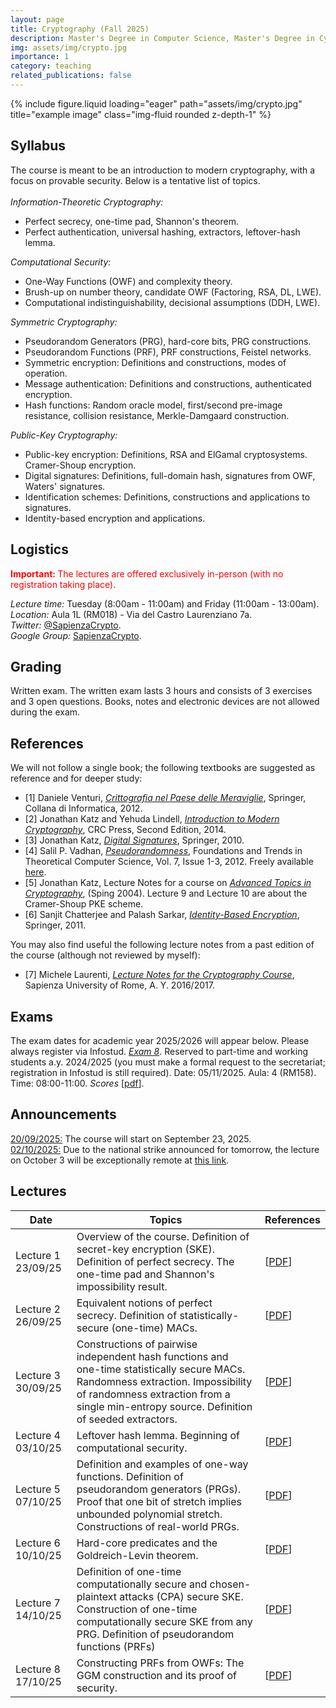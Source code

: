 ```yaml
---
layout: page
title: Cryptography (Fall 2025)
description: Master's Degree in Computer Science, Master's Degree in Cybersecurity, Master's Degree in Mathematics
img: assets/img/crypto.jpg
importance: 1
category: teaching
related_publications: false
---
```

<div class="row">
    <div class="col-sm mt-3 mt-md-0">
        {% include figure.liquid loading="eager" path="assets/img/crypto.jpg" title="example image" class="img-fluid rounded z-depth-1" %}
    </div>
</div>

<h2>Syllabus</h2>
The course is meant to be an introduction to modern cryptography, with a focus on provable security. Below is a tentative list of topics.
<br><br>
<em>Information-Theoretic Cryptography:</em>
<ul>
<li> Perfect secrecy, one-time pad, Shannon's theorem.
</li>
<li> Perfect authentication, universal hashing, extractors, leftover-hash lemma.
</li>
</ul>

<em>Computational Security:</em>
<ul>
<li> One-Way Functions (OWF) and complexity theory.
</li>
<li> Brush-up on number theory, candidate OWF (Factoring, RSA, DL, LWE).
</li>
<li> Computational indistinguishability, decisional assumptions (DDH, LWE).
</li>
</ul>

<em>Symmetric Cryptography:</em>
<ul>
<li> Pseudorandom Generators (PRG), hard-core bits, PRG constructions.
</li>
<li> Pseudorandom Functions (PRF), PRF constructions, Feistel networks.
</li>
<li> Symmetric encryption: Definitions and constructions, modes of operation.
</li>
<li> Message authentication: Definitions and constructions, authenticated encryption.
</li>
<li> Hash functions: Random oracle model, first/second pre-image resistance, collision resistance, Merkle-Damgaard construction.
</li>
</ul>

<em>Public-Key Cryptography:</em>
<ul>
<li> Public-key encryption: Definitions, RSA and ElGamal cryptosystems. Cramer-Shoup encryption.
</li>
<li> Digital signatures: Definitions, full-domain hash, signatures from OWF, Waters' signatures.
</li>
<li> Identification schemes: Definitions, constructions and applications to signatures.
</li>
<li> Identity-based encryption and applications.
</li>
</ul>

<h2>Logistics</h2>
<p style="color:red;"><b> Important: </b>The lectures are offered exclusively in-person (with no registration taking place).</p>
<!---
<p style="color:red;"><b> Important: </b>The lecture on 08/11/24 will be exceptionally remote at <a href="https://uniroma1.zoom.us/j/89487521223?pwd=KzrfMElWv3v7c6bOi7BGXR9U9rCw49.1">this link</a>.</p>
--->
<em>Lecture time:</em> Tuesday (8:00am - 11:00am) and Friday (11:00am - 13:00am).
<br>
<em>Location:</em> Aula 1L (RM018) - Via del Castro Laurenziano 7a.
<br>
<em>Twitter:</em> <a href="https://twitter.com/SapienzaCrypto">@SapienzaCrypto</a>.
<br>
<em>Google Group:</em> <a href="https://groups.google.com/u/2/a/uniroma1.it/g/sapienzacrypto">SapienzaCrypto</a>.

<h2>Grading</h2>
Written exam. The written exam lasts 3 hours and consists of 3 exercises and 3 open questions. Books, notes and electronic devices are not allowed during the exam.

<h2>References</h2>
We will not follow a single book; the following textbooks are suggested as reference and for deeper study:
<ul>
<li>[1] Daniele Venturi, <em><a href="http://www.springer.com/us/book/9788847024809">Crittografia nel Paese delle Meraviglie</a></em>, Springer, Collana di Informatica, 2012.
</li>
<li>[2] Jonathan Katz and Yehuda Lindell, <em><a href="https://www.crcpress.com/Introduction-to-Modern-Cryptography-Second-Edition/Katz-Lindell/p/book/9781466570269">Introduction to Modern Cryptography</a></em>, CRC Press, Second Edition, 2014.
</li>
<li>[3] Jonathan Katz, <em><a href="http://www.springer.com/us/book/9780387277110">Digital Signatures</a></em>, Springer, 2010.
</li>
<li>[4] Salil P. Vadhan, <em><a href="http://www.nowpublishers.com/article/Details/TCS-010">Pseudorandomness</a></em>, Foundations and Trends in Theoretical Computer Science, Vol. 7, Issue 1-3, 2012. Freely available <a href="http://people.seas.harvard.edu/~salil/pseudorandomness/">here</a>.
</li>
<li>[5] Jonathan Katz, Lecture Notes for a course on <em><a href="http://www.cs.umd.edu/~jkatz/gradcrypto2/">Advanced Topics in Cryptography</a></em>, (Sping 2004). Lecture 9 and Lecture 10 are about the Cramer-Shoup PKE scheme.
</li>
<li>[6] Sanjit Chatterjee and Palash Sarkar, <em><a href="https://www.springer.com/la/book/9781441993823">Identity-Based Encryption</a></em>, Springer, 2011.
</li>
</ul>
You may also find useful the following lecture notes from a past edition of the course (although not reviewed by myself):
<ul>
<li>[7] Michele Laurenti, <em><a href="https://github.com/asmeikal/crypto16/tree/master/notes">Lecture Notes for the Cryptography Course</a></em>, Sapienza University of Rome, A. Y. 2016/2017.
</li>
</ul>

<h2>Exams</h2>
The exam dates for academic year 2025/2026 will appear below. Please always register via Infostud.
<u><em>Exam 8</em></u>. Reserved to part-time and working students a.y. 2024/2025 (you must make a formal request to the secretariat; registration in Infostud is still required). Date: 05/11/2025. Aula: 4 (RM158). Time: 08:00-11:00. <em>Scores</em> [<a href="https://dventuri83.github.io/assets/pdf/crypto_esame08_2526_scores.pdf">pdf</a>].
<br>
<!---
<u><em>Exam 1</em></u>. Date: 13/01/25. Aula 3 (RM018). Time: 10:00-13:00. <em>Scores</em> [<a href="https://dventuri83.github.io/assets/pdf/crypto_esame01_2425_scores.pdf">pdf</a>].
<br>
<u><em>Exam 2</em></u>. Date: 03/02/25. Aula 1 (RM018). Time: 10:00-13:00. <em>Scores</em> [<a href="https://dventuri83.github.io/assets/pdf/crypto_esame02_2425_scores.pdf">pdf</a>].
<br>
<u><em>Exam 3</em></u>. Reserved to part-time and working students (you must make a formal request to the secretariat; registration in Infostud is still required). Date: 04/04/25. Aula: 3 (RM018). Time: 08:30-11:30. <em>Scores</em> [<a href="https://dventuri83.github.io/assets/pdf/crypto_esame03_2425_scores.pdf">pdf</a>].
<br>
<u><em>Exam 4</em></u>. Date: 09/06/25. Aula 1 (RM018). Time: 10:00-13:00. <em>Scores</em> [<a href="https://dventuri83.github.io/assets/pdf/crypto_esame04_2425_scores.pdf">pdf</a>].
<br>
<u><em>Exam 5</em></u>. Date: 14/07/25. Aula 1 (RM018). Time: 10:00-13:00. <em>Scores</em> [<a href="https://dventuri83.github.io/assets/pdf/crypto_esame05_2425_scores.pdf">pdf</a>].
<br>
<u><em>Exam 6</em></u>. Date: 08/09/25. Aula 1 (RM018). Time: 10:00-13:00. <em>Scores</em> [<a href="https://dventuri83.github.io/assets/pdf/crypto_esame06_2425_scores.pdf">pdf</a>].
<br>
<u><em>Exam 7</em></u>. Reserved to part-time and working students (you must make a formal request to the secretariat; registration in Infostud is still required). Date: TBA. Aula: TBA. Time: TBA. <em>Scores</em> [<a href="https://dventuri83.github.io/assets/pdf/crypto_esame07_2425_scores.pdf">pdf</a>].
--->

<h2>Announcements</h2>
<u>20/09/2025:</u> The course will start on September 23, 2025.
<br>
<u>02/10/2025:</u> Due to the national strike announced for tomorrow, the lecture on October 3 will be exceptionally remote at <a href="https://uniroma1.zoom.us/j/84580904785?pwd=XuEpGhYpm650li6wVU0jmqny7rIxPq.1">this link</a>.
<br>
<!---
<u>30/09/2024:</u> Due to the ongoing construction works in Aula Magna, the lecture on 01/10/2024 will take place in Aula 301 - Palazzina D, Viale Regina Elena 295, 00161 Rome.
<br>
<u>02/10/2024:</u> Due to the ongoing construction works in Aula Magna, the lecture on 08/10/2024 will take place in Aula 301 - Palazzina D, Viale Regina Elena 295, 00161 Rome.
<br>
<u>07/11/2024:</u> Due to the national strike announced for tomorrow, the lecture on November 8th will be exceptionally remote at <a href="https://uniroma1.zoom.us/j/89487521223?pwd=KzrfMElWv3v7c6bOi7BGXR9U9rCw49.1">this link</a>.
<br>
<u>12/12/2024:</u> Due to the national strike announced for tomorrow, the lecture on December 13th will be exceptionally remote at <a href="https://uniroma1.zoom.us/j/82386433484?pwd=i5bFdUzJBkya2gzWTd7jlUuH1lcyQr.1">this link</a>.
--->

<h2>Lectures</h2>
<table>
    <thead>
        <tr>
            <th>Date</th>
            <th>Topics</th>
            <th>References</th>
        </tr>
    </thead>
    <tbody>
        <tr>
            <td>Lecture 1 23/09/25</td>
            <td>Overview of the course. Definition of secret-key encryption (SKE). Definition of perfect secrecy. The one-time pad and Shannon's impossibility result.</td>
            <td>[<a href="https://dventuri83.github.io/assets/pdf/crypto_lecture01_2526.pdf" target="_blank">PDF</a>]</td>
        </tr>
        <tr>
            <td>Lecture 2 26/09/25</td>
            <td>Equivalent notions of perfect secrecy. Definition of statistically-secure (one-time) MACs.</td>
            <td>[<a href="https://dventuri83.github.io/assets/pdf/crypto_lecture02_2526.pdf" target="_blank">PDF</a>]</td>
        </tr>
        <tr>
            <td>Lecture 3 30/09/25</td>
            <td>Constructions of pairwise independent hash functions and one-time statistically secure MACs. Randomness extraction. Impossibility of randomness extraction from a single min-entropy source. Definition of seeded extractors.</td>
            <td>[<a href="https://dventuri83.github.io/assets/pdf/crypto_lecture03_2526.pdf" target="_blank">PDF</a>]</td>
        </tr>
        <tr>
            <td>Lecture 4 03/10/25</td>
            <td>Leftover hash lemma. Beginning of computational security.</td>
            <td>[<a href="https://dventuri83.github.io/assets/pdf/crypto_lecture04_2526.pdf" target="_blank">PDF</a>]</td>
        </tr>
        <tr>
            <td>Lecture 5 07/10/25</td>
            <td>Definition and examples of one-way functions. Definition of pseudorandom generators (PRGs). Proof that one bit of stretch implies unbounded polynomial stretch. Constructions of real-world PRGs.</td>
            <td>[<a href="https://dventuri83.github.io/assets/pdf/crypto_lecture05_2526.pdf" target="_blank">PDF</a>]</td>
        </tr>
        <tr>
            <td>Lecture 6 10/10/25</td>
            <td>Hard-core predicates and the Goldreich-Levin theorem.</td>
            <td>[<a href="https://dventuri83.github.io/assets/pdf/crypto_lecture06_2526.pdf" target="_blank">PDF</a>]</td>
        </tr>
        <tr>
            <td>Lecture 7 14/10/25</td>
            <td>Definition of one-time computationally secure and chosen-plaintext attacks (CPA) secure SKE. Construction of one-time computationally secure SKE from any PRG. Definition of pseudorandom functions (PRFs)</td>
            <td>[<a href="https://dventuri83.github.io/assets/pdf/crypto_lecture07_2526.pdf" target="_blank">PDF</a>]</td>
        </tr>
        <tr>
            <td>Lecture 8 17/10/25</td>
            <td>Constructing PRFs from OWFs: The GGM construction and its proof of security. </td>
            <td>[<a href="https://dventuri83.github.io/assets/pdf/crypto_lecture08_2526.pdf" target="_blank">PDF</a>]</td>
        </tr>
        <!---                        
        <tr>
            <td>Lecture 9 22/10/24</td>
            <td>Application to constructing CPA-secure SKE for fixed input length (FIL) messages. Definition of universal unforgeability under chosen-message attacks (UFCMA) for MACs. Proof that PRFs imply CPA-secure SKE for FIL messages. Proof that PRFs imply UFCMA MACs for FIL messages. Modes of operation for SKE.</td>
            <td>[<a href="https://dventuri83.github.io/assets/pdf/crypto_lecture09_2425.pdf" target="_blank">PDF</a>]</td>
        </tr>
        <tr>
            <td>Lecture 10 25/10/24</td>
            <td>Proof of CPA security for the CTR mode. Domain extension for MACs.</td>
            <td>[<a href="https://dventuri83.github.io/assets/pdf/crypto_lecture10_2425.pdf" target="_blank">PDF</a>]</td>
        </tr>
        <tr>
            <td>Lecture 11 30/10/24</td>
            <td>Domain extension for MACs. Universal hashing and CBC-MAC. XOR-MAC.</td>
            <td>[<a href="https://dventuri83.github.io/assets/pdf/crypto_lecture11_2425.pdf" target="_blank">PDF</a>]</td>
        </tr>
        <tr>
            <td>Lecture 12 05/11/24</td>
            <td>Definition of CCA security for SKE. Combining encryption and authentication.</td>
            <td>[<a href="https://dventuri83.github.io/assets/pdf/crypto_lecture12_2425.pdf" target="_blank">PDF</a>]</td>
        </tr>
        <tr>
            <td>Lecture 13 08/11/24</td>
            <td>Exercises.</td>
            <td>[<a href="https://dventuri83.github.io/assets/pdf/crypto_lecture13_2425.pdf" target="_blank">PDF</a>]</td>
        </tr>
        <tr>
            <td>Lecture 14 12/11/24</td>
            <td>Authenticated encryption. Blockciphers and Feistel networks.</td>
            <td>[<a href="https://dventuri83.github.io/assets/pdf/crypto_lecture14_2425.pdf" target="_blank">PDF</a>]</td>
        </tr>
        <tr>
            <td>Lecture 15 15/11/24</td>
            <td>Brush-up on number theory.</td>
            <td>[<a href="https://dventuri83.github.io/assets/pdf/crypto_lecture15_2425.pdf" target="_blank">PDF</a>]</td>
        </tr>
        <tr>
            <td>Lecture 16 19/11/24</td>
            <td>Brush-up on number theory (continued). The Diffie-Hellmann key exchange.</td>
            <td>[<a href="https://dventuri83.github.io/assets/pdf/crypto_lecture16_2425.pdf" target="_blank">PDF</a>]</td>
        </tr>
        <tr>
            <td>Lecture 17 22/11/24</td>
            <td>Symmetric cryptography using number theory. Public-key encryption. The ElGamal PKE.</td>
            <td>[<a href="https://dventuri83.github.io/assets/pdf/crypto_lecture17_2425.pdf" target="_blank">PDF</a>]</td>
        </tr>
        <tr>
            <td>Lecture 18 26/11/24</td>
            <td>The RSA PKE and the PKCS standard. Collision-resistant hash functions.</td>
            <td>[<a href="https://dventuri83.github.io/assets/pdf/crypto_lecture18_2425.pdf" target="_blank">PDF</a>]</td>
        </tr>
        <tr>
            <td>Lecture 19 29/11/24</td>
            <td>Merkle trees and the Merklee-Damgaard paradigm. Building compression functions.</td>
            <td>[<a href="https://dventuri83.github.io/assets/pdf/crypto_lecture19_2425.pdf" target="_blank">PDF</a>]</td>
        </tr>
        <tr>
            <td>Lecture 20 03/12/24</td>
            <td>Digital signatures and universal unforgeability under chosen-message attacks. Public key infrastructures. Full-domain hash signatures and the random oracle model.</td>
            <td>[<a href="https://dventuri83.github.io/assets/pdf/crypto_lecture20_2425.pdf" target="_blank">PDF</a>]</td>
        </tr>
        <tr>
            <td>Lecture 21 06/12/24</td>
            <td>Identification schemes and passive security. The Schnorr protocol. Honest-verifier zero knowledge.</td>
            <td>[<a href="https://dventuri83.github.io/assets/pdf/crypto_lecture21_2425.pdf" target="_blank">PDF</a>]</td>
        </tr>
        <tr>
            <td>Lecture 22 10/11/24</td>
            <td>Special soundness. Proof that honest-verifier zero knowledge and special soundness imply passive security. Fiat-Shamir signatures.</td>
            <td>[<a href="https://dventuri83.github.io/assets/pdf/crypto_lecture22_2425.pdf" target="_blank">PDF</a>]</td>
        </tr>
        <tr>
            <td>Lecture 23 13/11/24</td>
            <td>Lattices. The short integer solution (SIS) problem and the learning with errors (LWE) problem. Regev's PKE.</td>
            <td>[<a href="https://dventuri83.github.io/assets/pdf/crypto_lattices_2425.pdf" target="_blank">PDF</a>]</td>
        </tr>
        <tr>
            <td>Lecture 24 17/12/24</td>
            <td>Lattice trapdoors. Signatures from lattices. Identity-based encryption.</td>
            <td>[<a href="https://dventuri83.github.io/assets/pdf/crypto_lattices_2425.pdf" target="_blank">PDF</a>]</td>
        </tr>
        <tr>
            <td>Lecture 25 20/12/24</td>
            <td>Exercises.</td>
            <td>[<a href="https://dventuri83.github.io/assets/pdf/crypto_lecture25_2425.pdf" target="_blank">PDF</a>]</td>
        </tr>
        --->
    </tbody>
</table>
